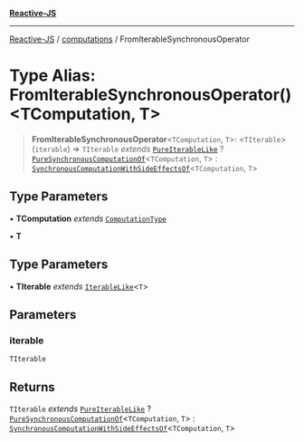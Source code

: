 [**Reactive-JS**](../../README.md)

***

[Reactive-JS](../../README.md) / [computations](../README.md) / FromIterableSynchronousOperator

# Type Alias: FromIterableSynchronousOperator()\<TComputation, T\>

> **FromIterableSynchronousOperator**\<`TComputation`, `T`\>: \<`TIterable`\>(`iterable`) => `TIterable` *extends* [`PureIterableLike`](../interfaces/PureIterableLike.md) ? [`PureSynchronousComputationOf`](PureSynchronousComputationOf.md)\<`TComputation`, `T`\> : [`SynchronousComputationWithSideEffectsOf`](SynchronousComputationWithSideEffectsOf.md)\<`TComputation`, `T`\>

## Type Parameters

• **TComputation** *extends* [`ComputationType`](ComputationType.md)

• **T**

## Type Parameters

• **TIterable** *extends* [`IterableLike`](../interfaces/IterableLike.md)\<`T`\>

## Parameters

### iterable

`TIterable`

## Returns

`TIterable` *extends* [`PureIterableLike`](../interfaces/PureIterableLike.md) ? [`PureSynchronousComputationOf`](PureSynchronousComputationOf.md)\<`TComputation`, `T`\> : [`SynchronousComputationWithSideEffectsOf`](SynchronousComputationWithSideEffectsOf.md)\<`TComputation`, `T`\>

